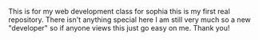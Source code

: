 This is for my web development class for sophia this is my first real repository. There isn't anything special here I
am still very much so a new "developer" so if anyone views this just go easy on me. Thank you!
